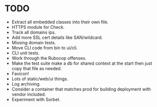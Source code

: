 # TODO
- Extract all embedded classes into their own file.
- HTTPS module for Check.
- Track all domains ips.
- Add more SSL cert details like SAN/wildcard.
- Missing domain tests.
- Move CLI code from bin to ui/cli.
- CLI unit tests.
- Work through the Rubocop offenses.
- Make the test suite make a db for shared context at the start then just copy that file as needed.
- Favicon!
- Lots of static/web/ui things.
- Log archiving.
- Consider a container that matches prod for building deployment with vendor included.
- Experiment with Sorbet.
